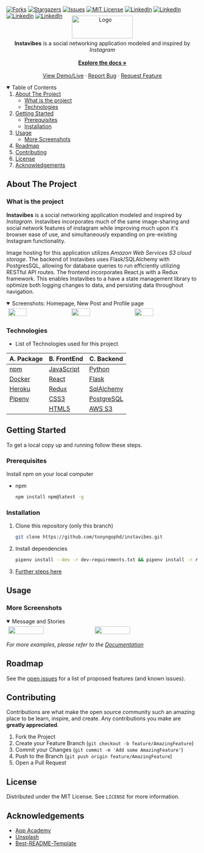 
[![Forks][forks-shield]][forks-url]
[![Stargazers][stars-shield]][stars-url]
[![Issues][issues-shield]][issues-url]
[![MIT License][license-shield]][license-url]
[![LinkedIn][linkedin-shield]][linkedin-url1]
[![LinkedIn][linkedin-shield]][linkedin-url]
[![LinkedIn][linkedin-shield]][linkedin-url2]
[![LinkedIn][linkedin-shield]][linkedin-url3]
<!--ReactSkipperStart -->
<br />
<p align="center"  style='margin-top: -40px; margin-bottom: -10px;'>
  <a href="https://github.com/tonyngophd/instavibes">
    <img src="https://instavibes.s3.amazonaws.com/images/InstaVibes2.png" alt="Logo" width="160" height="60" style="object-fit: contain">
  </a>

  <p align="center">
    <b>Instavibes</b> is a social networking application modeled and inspired by <i>Instagram</i>
    <br />
    <br />
    <a href="https://github.com/tonyngophd/instavibes/wiki"><strong>Explore the docs »</strong></a>
    <br />
    <br />
    <a href="https://instavibes.herokuapp.com/">View Demo/Live</a>
    ·
    <a href="https://github.com/tonyngophd/instavibes/issues">Report Bug</a>
    ·
    <a href="https://github.com/tonyngophd/instavibes/issues">Request Feature</a>
  </p>
</p>



<details open='open'>
   <summary>Table of Contents</summary>
   <ol style='margin: 0px 30px 0px 0px'>
      <li>
         <a href="#about-the-project">About The Project</a>
         <ul>
            <li><a href="#what-is-the-project">What is the project</a></li>
            <li><a href="#technologies">Technologies</a></li>
         </ul>
      </li>
      <li>
         <a href="#getting-started">Getting Started</a>
         <ul>
         <li><a href="#prerequisites">Prerequisites</a></li>
         <li><a href="#installation">Installation</a></li>
         </ul>
      </li>
      <li><a href="#usage">Usage</a>
         <ul>
            <li><a href="#more-screenshots">More Screenshots</a></li>
         </ul>
      </li>
      <li><a href="#roadmap">Roadmap</a></li>
      <li><a href="#contributing">Contributing</a></li>
      <li><a href="#license">License</a></li>
      <li><a href="#acknowledgements">Acknowledgements</a></li>
   </ol>
</details>



## About The Project
### What is the project

 **Instavibes** is a social networking application modeled and inspired by _Instagram_. Instavibes incorporates much of the same image-sharing and social network features of instagram while improving much upon it's browser ease of use, and simultaneously expanding on pre-existing Instagram functionality. 

Image hosting for this application utilizes _Amazon Web Services S3 cloud storage_. The backend of Instavibes uses Flask/SQLAlchemy 
with PostgresSQL, allowing for database queries to run efficiently utilizing RESTful API routes. The frontend incorporates React.js with a Redux framework. This enables Instavibes to a have a state management library to optimize both logging changes to data, and persisting data throughout navigation.
<!--ReactSkipperEnd -->

<!--ReactSkipperStart -->
<details open="open">
   <summary>Screenshots: Homepage, New Post and Profile page</summary>
   <div style="display: flex">
      <img src="./resources/homescreenshot1.png" width="31%" height="30%" style="margin: 5px"/>
      <img src="./resources/homescreenshot2.png" width="31%" height="30%"  style="margin: 5px"/>
      <img src="./resources/notificationandprofilepage.png" width="31%" height="30%" style="margin: 5px"/>
   <div>
</details>


### Technologies
- List of Technologies used for this project

| A. Package  	| B. FrontEnd  	| C. Backend  	|
|---	|---	|---	|
| [npm](https://www.npmjs.com/)   	| [JavaScript](https://www.javascript.com/)  	|  [Python](https://www.python.org/) 	|
| [Docker](https://www.docker.com/)  	| [React](https://github.com/facebook/react)  	|  [Flask](https://flask.palletsprojects.com/en/1.1.x/) 	|
| [Heroku](https://heroku.com) 	| [Redux](https://github.com/reduxjs/redux) 	|  [SqlAlchemy](https://flask-sqlalchemy.palletsprojects.com/en/2.x/) 	|
| [Pipenv](https://pypi.org/project/pipenv/)	| [CSS3](https://www.w3.org/Style/CSS/) 	|  [PostgreSQL](https://www.postgresql.org/) 	|
| 	| [HTML5](https://en.wikipedia.org/wiki/HTML5)	|  [AWS S3](https://aws.amazon.com/) 	|
<!--ReactSkipperEnd -->

## Getting Started

To get a local copy up and running follow these steps.

### Prerequisites

Install npm on your local computer
* npm
  ```sh
  npm install npm@latest -g
  ```

### Installation
1. Clone this repository (only this branch)

   ```bash
   git clone https://github.com/tonyngophd/instavibes.git
   ```

2. Install dependencies

      ```bash
      pipenv install --dev -r dev-requirements.txt && pipenv install -r requirements.txt
      ```

3. [Further steps here](https://github.com/tonyngophd/instavibes/wiki/Installation-Details)

## Usage
<!--ReactSkipperStart -->
### More Screenshots

<details open="open">
   <summary>Message and Stories</summary>   
   <div style="display: flex">
      <!-- <div style='display: flex; flex-direction: column; width="40%"'> -->
         <img src="./resources/messaging.png" width="43%" height="30%" style="margin: 5px"/>
         <img src="./resources/stories.png" width="43%" height="30%" style="margin: 5px"/>
      <!-- </div> -->
   <div>
</details>


<!--ReactSkipperEnd -->

_For more examples, please refer to the [Documentation](https://github.com/tonyngophd/instavibes/wiki)_



## Roadmap

See the [open issues](https://github.com/tonyngophd/instavibes/issues) for a list of proposed features (and known issues).



## Contributing

Contributions are what make the open source community such an amazing place to be learn, inspire, and create. Any contributions you make are **greatly appreciated**.

1. Fork the Project
2. Create your Feature Branch (`git checkout -b feature/AmazingFeature`)
3. Commit your Changes (`git commit -m 'Add some AmazingFeature'`)
4. Push to the Branch (`git push origin feature/AmazingFeature`)
5. Open a Pull Request



## License

Distributed under the MIT License. See `LICENSE` for more information.





## Acknowledgements

* [App Academy](https://www.appacademy.io/)
* [Unsplash](https://unsplash.com/)
* [Best-README-Template](https://github.com/othneildrew/Best-README-Template)



[contributors-shield]: https://img.shields.io/github/contributors/tonyngophd/instavibes.svg?style=for-the-badge
[contributors-url]: https://github.com/tonyngophd/instavibes/graphs/contributors
[forks-shield]: https://img.shields.io/github/forks/tonyngophd/instavibes.svg?style=for-the-badge
[forks-url]: https://github.com/tonyngophd/instavibes/network/members
[stars-shield]: https://img.shields.io/github/stars/tonyngophd/instavibes.svg?style=for-the-badge
[stars-url]: https://github.com/tonyngophd/instavibes/stargazers
[issues-shield]: https://img.shields.io/github/issues/tonyngophd/instavibes.svg?style=for-the-badge
[issues-url]: https://github.com/tonyngophd/instavibes/issues
[license-shield]: https://img.shields.io/github/license/tonyngophd/instavibes.svg?style=for-the-badge
[license-url]: https://github.com/tonyngophd/instavibes/blob/master/LICENSE.txt
[linkedin-shield]: https://img.shields.io/badge/-LinkedIn-black.svg?style=for-the-badge&logo=linkedin&colorB=555
[linkedin-url]: https://www.linkedin.com/in/tony-ngo-m/
[linkedin-url1]: https://www.linkedin.com/in/daniel-miller-970393178/
[linkedin-url2]: https://www.linkedin.com/in/michael-jensen-636901169/
[linkedin-url3]: https://www.linkedin.com/in/adam-faidy/
